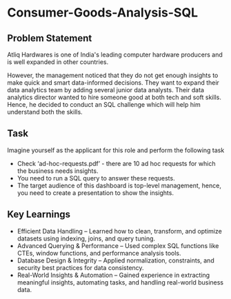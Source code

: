 # Consumer-Goods-Analysis-SQL
## Problem Statement
Atliq Hardwares is one of India's leading computer hardware producers and is well expanded in other countries.

However, the management noticed that they do not get enough insights to make quick and smart data-informed decisions. They want to expand their data analytics team by adding several junior data analysts. Their data analytics director wanted to hire someone good at both tech and soft skills. Hence, he decided to conduct an SQL challenge which will help him understand both the skills.
## Task
Imagine yourself as the applicant for this role and perform the following task
- Check ‘ad-hoc-requests.pdf’ - there are 10 ad hoc requests for which the business needs insights.
- You need to run a SQL query to answer these requests.
- The target audience of this dashboard is top-level management, hence, you need to create a presentation to show the insights.
## Key Learnings
- Efficient Data Handling – Learned how to clean, transform, and optimize datasets using indexing, joins, and query tuning.
- Advanced Querying & Performance – Used complex SQL functions like CTEs, window functions, and performance analysis tools.
- Database Design & Integrity – Applied normalization, constraints, and security best practices for data consistency.
- Real-World Insights & Automation – Gained experience in extracting meaningful insights, automating tasks, and handling real-world business data.
